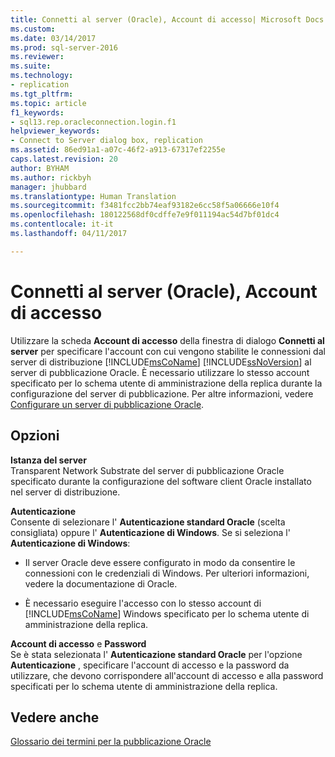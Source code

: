 ```yaml
---
title: Connetti al server (Oracle), Account di accesso| Microsoft Docs
ms.custom: 
ms.date: 03/14/2017
ms.prod: sql-server-2016
ms.reviewer: 
ms.suite: 
ms.technology:
- replication
ms.tgt_pltfrm: 
ms.topic: article
f1_keywords:
- sql13.rep.oracleconnection.login.f1
helpviewer_keywords:
- Connect to Server dialog box, replication
ms.assetid: 86ed91a1-a07c-46f2-a913-67317ef2255e
caps.latest.revision: 20
author: BYHAM
ms.author: rickbyh
manager: jhubbard
ms.translationtype: Human Translation
ms.sourcegitcommit: f3481fcc2bb74eaf93182e6cc58f5a06666e10f4
ms.openlocfilehash: 180122568df0cdffe7e9f011194ac54d7bf01dc4
ms.contentlocale: it-it
ms.lasthandoff: 04/11/2017

---
```

# <a name="connect-to-server-oracle-login"></a>Connetti al server (Oracle), Account di accesso
  Utilizzare la scheda **Account di accesso** della finestra di dialogo **Connetti al server** per specificare l'account con cui vengono stabilite le connessioni dal server di distribuzione [!INCLUDE[msCoName](../../includes/msconame-md.md)] [!INCLUDE[ssNoVersion](../../includes/ssnoversion-md.md)] al server di pubblicazione Oracle. È necessario utilizzare lo stesso account specificato per lo schema utente di amministrazione della replica durante la configurazione del server di pubblicazione. Per altre informazioni, vedere [Configurare un server di pubblicazione Oracle](../../relational-databases/replication/non-sql/configure-an-oracle-publisher.md).  
  
## <a name="options"></a>Opzioni  
 **Istanza del server**  
 Transparent Network Substrate del server di pubblicazione Oracle specificato durante la configurazione del software client Oracle installato nel server di distribuzione.  
  
 **Autenticazione**  
 Consente di selezionare l' **Autenticazione standard Oracle** (scelta consigliata) oppure l' **Autenticazione di Windows**. Se si seleziona l' **Autenticazione di Windows**:  
  
-   Il server Oracle deve essere configurato in modo da consentire le connessioni con le credenziali di Windows. Per ulteriori informazioni, vedere la documentazione di Oracle.  
  
-   È necessario eseguire l'accesso con lo stesso account di [!INCLUDE[msCoName](../../includes/msconame-md.md)] Windows specificato per lo schema utente di amministrazione della replica.  
  
 **Account di accesso** e **Password**  
 Se è stata selezionata l' **Autenticazione standard Oracle** per l'opzione **Autenticazione** , specificare l'account di accesso e la password da utilizzare, che devono corrispondere all'account di accesso e alla password specificati per lo schema utente di amministrazione della replica.  
  
## <a name="see-also"></a>Vedere anche  
 [Glossario dei termini per la pubblicazione Oracle](../../relational-databases/replication/non-sql/glossary-of-terms-for-oracle-publishing.md)  
  
  

